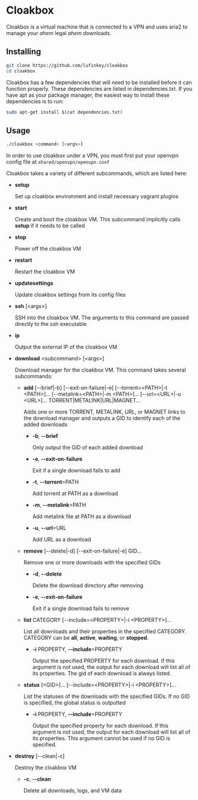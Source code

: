 **Cloakbox**
===================

Cloakbox is a virtual machine that is connected to a VPN and uses aria2 to manage your *ahem* legal *ahem* downloads.

## Installing

``` bash
git clone https://github.com/lufinkey/cloakbox
cd cloakbox
```

Cloakbox has a few dependencies that will need to be installed before it can function properly. These dependencies are listed in dependencies.txt. If you have apt as your package manager, the easiest way to install these dependencies is to run:

``` bash
sudo apt-get install $(cat dependencies.txt)
```

## Usage

``` bash
./cloakbox <command> [<args>]
```

In order to use cloakbox under a VPN, you must first put your openvpn config file at ````shared/openvpn/openvpn.conf````

Cloakbox takes a variety of different subcommands, which are listed here:

* **setup**

	Set up cloakbox environment and install necessary vagrant plugins
	
* **start**

	Create and boot the cloakbox VM. This subcommand implicitly calls **setup** if it needs to be called

* **stop**

	Power off the cloakbox VM

* **restart**

	Restart the cloakbox VM

* **updatesettings**

	Update cloakbox settings from its config files

* **ssh** [\<args>]

	SSH into the cloakbox VM. The arguments to this command are passed directly to the ssh executable

* **ip**

	Output the external IP of the cloakbox VM

* **download** \<subcommand> [\<args>]

	Download manager for the cloakbox VM. This command takes several subcommands:

	* **add** [--brief|-b] [--exit-on-failure|-e] [--torrent=\<PATH>|-t \<PATH>]... [--metalink=\<PATH>|-m \<PATH>]... [--url=\<URL>|-u \<URL>]... TORRENT|METALINK|URL|MAGNET...

		Adds one or more TORRENT, METALINK, URL, or MAGNET links to the download manager and outputs a GID to identify each of the added downloads

		* **-b**, **--brief**

			Only output the GID of each added download

		* **-e**, **--exit-on-failure**

			Exit if a single download fails to add

		* **-t**, **--torrent**=PATH

			Add torrent at PATH as a download

		* **-m**, **--metalink**=PATH

			Add metalink file at PATH as a download

		* **-u**, **--url**=URL

			Add URL as a download

	* **remove** [--delete|-d] [--exit-on-failure|-e] GID...

		Remove one or more downloads with the specified GIDs

		* **-d**, **--delete**

			Delete the download directory after removing

		* **-e**, **--exit-on-failure**

			Exit if a single download fails to remove

	* **list** CATEGORY [--include=\<PROPERTY>|-i \<PROPERTY>]...

		List all downloads and their properties in the specified CATEGORY. CATEGORY can be **all**, **active**, **waiting**, or **stopped**.

		* **-i** PROPERTY, **--include**=PROPERTY

			Output the specified PROPERTY for each download. If this argument is not used, the output for each download will list all of its properties. The gid of each download is always listed.

	* **status** [\<GID>]... [--include=\<PROPERTY>|-i \<PROPERTY>]...

		List the statuses of the downloads with the specified GIDs. If no GID is specified, the global status is outputted

		* **-i** PROPERTY, **--include**=PROPERTY

			Output the specified property for each download. If this argument is not used, the output for each download will list all of its properties. This argument cannot be used if no GID is specified.

* **destroy** [--clean|-c]

	Destroy the cloakbox VM

	* **-c**, **--clean**

		Delete all downloads, logs, and VM data
